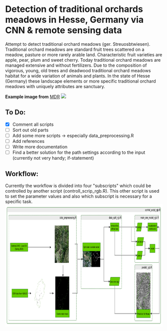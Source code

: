 # Detection of traditional orchards meadows in Hesse, Germany via CNN & remote sensing data
Attempt to detect traditional orchard meadows (ger. Streuosbtwiesen). Traditional orchard meadows are standard fruit trees scattered on a meadow, pasture or more rarely arable land. Characteristic fruit varieties are apple, pear, plum and sweet cherry. Today traditional orchard meadows are managed extensive and without fertilizers. Due to the composition of vigorous, young, old trees and deadwood traditional orchard meadows habitat for a wide variation of animals and plants. In the state of Hesse (Germany) these landscape elements or more specific traditional orchard meadows with uniquely attributes are sanctuary. 

__Example image from__ [MDR](https://www.mdr.de/nachrichten/sachsen/streuobst-wiese-gefaehrdet-jahrestag-umweltschutz-100.html)
[<img src="https://cdn.mdr.de/nachrichten/mdraktuell-4764-resimage_v-variantSmall24x9_w-832.jpg?version=23889">](https://cdn.mdr.de/)

## To Do:
- [X] Comment all scripts
- [ ] Sort out old parts
- [ ] Add some more scripts -> especially data_preprocessing.R
- [ ] Add references
- [ ] Write more documentation
- [ ] Find a better solution for the path settings according to the input (currently not very handy; if-statement)

## Workflow:
Currently the workflow is divided into four "subscripts" which could be controlled by another script (controll_scrip_rgb.R). This other script is used to set the parameter values and also which subscript is necessary for a specific task.
<img src="/img_out/workflow.png" width="924" height="394" />

